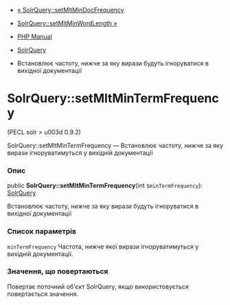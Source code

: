 - [«
SolrQuery::setMltMinDocFrequency](solrquery.setmltmindocfrequency.md)
- [SolrQuery::setMltMinWordLength
»](solrquery.setmltminwordlength.md)

- [PHP Manual](index.md)
- [SolrQuery](class.solrquery.md)
- Встановлює частоту, нижче за яку вирази будуть ігноруватися в
вихідної документації

# SolrQuery::setMltMinTermFrequency

(PECL solr \> u003d 0.9.2)

SolrQuery::setMltMinTermFrequency — Встановлює частоту, нижче за яку
вирази ігноруватимуться у вихідній документації

### Опис

public **SolrQuery::setMltMinTermFrequency**(int `$minTermFrequency`):
[SolrQuery](class.solrquery.md)

Встановлює частоту, нижче за яку вирази будуть ігноруватися в
вихідної документації

### Список параметрів

`minTermFrequency`
Частота, нижче якої вирази ігноруватимуться у вихідній
документації.

### Значення, що повертаються

Повертає поточний об'єкт SolrQuery, якщо використовується повертається
значення.
